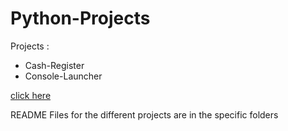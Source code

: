 # Python-Projects

Projects :
- Cash-Register
- Console-Launcher


[click here](https://www.youtube.com/watch?v=hAq443fhyDo)

README Files for the different projects are in the specific folders
